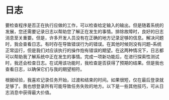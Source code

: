 # 日志

要检查程序是否正在执行应做的工作，可以检查给定输入的输出。但是随着系统的发展，您还需要记录日志以帮助您了解正在发生的事情。排除故障时，良好的日志消息至关重要。但是，许多开发人员没有在正确的地方记录足够的信息。解决问题时，我会查看日志。有时存在导致错误行为的错误。在其他时候则没有问题–系统正常运行，但是我们对应该执行的操作抱有错误的期望。在这两种情况下，日志都可以帮助我了解系统中正在发生的事情。完成一项新功能后，在进行探索性测试时，我还会检查日志。在试用该功能时，我检查是否获得了预期的结果。但是我也查看日志，以确保它们与我的期望相符。

根据经验，我喜欢记录任务开始，过渡和结束的时间。如果很短，仅在最后登录就足够了。我也想登录所有可能导致任务失败的地方。以下是一些其他技巧，可从日志消息中获得最大价值。
